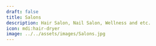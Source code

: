 ```yaml
---
draft: false
title: Salons
description: Hair Salon, Nail Salon, Wellness and etc.
icon: mdi:hair-dryer
image: ../../assets/images/Salons.jpg
---
```

